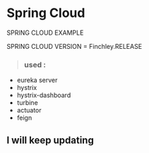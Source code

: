 # Spring Cloud
SPRING CLOUD EXAMPLE

SPRING CLOUD VERSION = Finchley.RELEASE
>### used :
  * eureka server
  * hystrix
  * hystrix-dashboard
  * turbine
  * actuator
  * feign

## I will keep updating